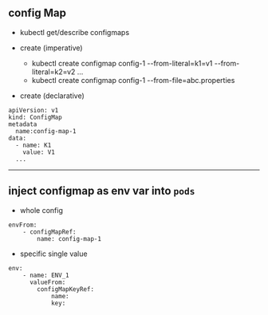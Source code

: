 ## config Map
- kubectl get/describe configmaps
- create (imperative)
  - kubectl create configmap config-1 --from-literal=k1=v1 --from-literal=k2=v2 ...
  - kubectl create configmap config-1 --from-file=abc.properties

- create (declarative)
```
apiVersion: v1
kind: ConfigMap
metadata
  name:config-map-1
data:
  - name: K1
    value: V1
  ...
```

---
## inject configmap as env var into `pods`
- whole config
```
envFrom:
    - configMapRef:
        name: config-map-1
```

- specific single value
```
env:
    - name: ENV_1
      valueFrom:
        configMapKeyRef:
            name:
            key:  
```